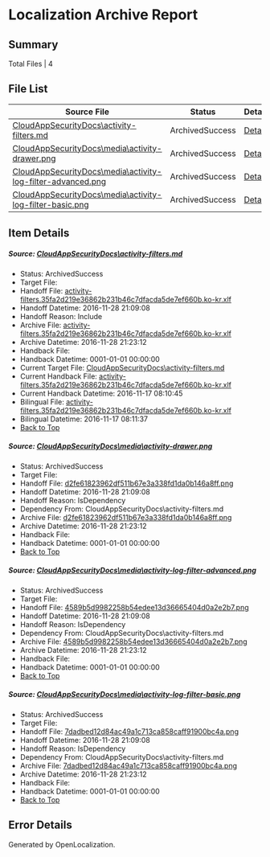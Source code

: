 # <a name='report-top'></a> Localization Archive Report

## Summary
 Total Files | 4

## File List
 Source File | Status | Details 
 ----------- | ------ | ------- 
 [CloudAppSecurityDocs\activity-filters.md](https://github.com/Microsoft/CloudAppSecurityDocs-pr/blob/52f2245779568abbf41d47c4b45cdcced302529b/CloudAppSecurityDocs/activity-filters.md) | ArchivedSuccess | [Details](#40fd28f568aa9af32f9e2399435f48372ea624134)
 [CloudAppSecurityDocs\media\activity-drawer.png](https://github.com/Microsoft/CloudAppSecurityDocs-pr/blob/97f270813beae64bf0572ac9e806290e4c2fcd22/CloudAppSecurityDocs/media/activity-drawer.png) | ArchivedSuccess | [Details](#d2fe61823962df511b67e3a338fd1da0b146a8ff38)
 [CloudAppSecurityDocs\media\activity-log-filter-advanced.png](https://github.com/Microsoft/CloudAppSecurityDocs-pr/blob/400741713d40422a3b1c7680663a572d18e9c692/CloudAppSecurityDocs/media/activity-log-filter-advanced.png) | ArchivedSuccess | [Details](#4589b5d9982258b54edee13d36665404d0a2e2b739)
 [CloudAppSecurityDocs\media\activity-log-filter-basic.png](https://github.com/Microsoft/CloudAppSecurityDocs-pr/blob/400741713d40422a3b1c7680663a572d18e9c692/CloudAppSecurityDocs/media/activity-log-filter-basic.png) | ArchivedSuccess | [Details](#7dadbed12d84ac49a1c713ca858caff91900bc4a40)

## Item Details
##### <a name='40fd28f568aa9af32f9e2399435f48372ea624134'></a> Source: [CloudAppSecurityDocs\activity-filters.md](https://github.com/Microsoft/CloudAppSecurityDocs-pr/blob/52f2245779568abbf41d47c4b45cdcced302529b/CloudAppSecurityDocs/activity-filters.md)
* Status: ArchivedSuccess
* Target File: 
* Handoff File: [activity-filters.35fa2d219e36862b231b46c7dfacda5de7ef660b.ko-kr.xlf](https://github.com/Microsoft/CloudAppSecurityDocs-pr.handoff/blob/878b600f6cb3d426b34b48c4f9c73bc45834c38e/ol-handoff/Microsoft/CloudAppSecurityDocs-pr.ko-kr/live/activity-filters.35fa2d219e36862b231b46c7dfacda5de7ef660b.ko-kr.xlf)
* Handoff Datetime: 2016-11-28 21:09:08
* Handoff Reason: Include
* Archive File: [activity-filters.35fa2d219e36862b231b46c7dfacda5de7ef660b.ko-kr.xlf](https://github.com/Microsoft/CloudAppSecurityDocs-pr.handoff/blob/39ffe19182db44548c775ac48b98a3db96f9cc63/ol-archive/Microsoft/CloudAppSecurityDocs-pr.ko-kr/live/activity-filters.35fa2d219e36862b231b46c7dfacda5de7ef660b.ko-kr.xlf)
* Archive Datetime: 2016-11-28 21:23:12
* Handback File: 
* Handback Datetime: 0001-01-01 00:00:00
* Current Target File: [CloudAppSecurityDocs\activity-filters.md](https://github.com/Microsoft/CloudAppSecurityDocs-pr.ko-kr/blob/755bf117d68cdeb996240e882e64b21e8a49df54/CloudAppSecurityDocs/activity-filters.md)
* Current Handback File: [activity-filters.35fa2d219e36862b231b46c7dfacda5de7ef660b.ko-kr.xlf](https://github.com/Microsoft/CloudAppSecurityDocs-pr.handback/blob/f77a5410c9825fc4883c84aa90d20d9f73009bf3/ol-handback/Microsoft/CloudAppSecurityDocs-pr.ko-kr/live/ht/activity-filters.35fa2d219e36862b231b46c7dfacda5de7ef660b.ko-kr.xlf)
* Current Handback Datetime: 2016-11-17 08:10:45
* Bilingual File: [activity-filters.35fa2d219e36862b231b46c7dfacda5de7ef660b.ko-kr.xlf](https://github.com/Microsoft/CloudAppSecurityDocs-pr.handback/blob/f77a5410c9825fc4883c84aa90d20d9f73009bf3/ol-handback/Microsoft/CloudAppSecurityDocs-pr.ko-kr/live/ht/activity-filters.35fa2d219e36862b231b46c7dfacda5de7ef660b.ko-kr.xlf)
* Bilingual Datetime: 2016-11-17 08:11:37
* [Back to Top](#report-top)

##### <a name='d2fe61823962df511b67e3a338fd1da0b146a8ff38'></a> Source: [CloudAppSecurityDocs\media\activity-drawer.png](https://github.com/Microsoft/CloudAppSecurityDocs-pr/blob/97f270813beae64bf0572ac9e806290e4c2fcd22/CloudAppSecurityDocs/media/activity-drawer.png)
* Status: ArchivedSuccess
* Target File: 
* Handoff File: [d2fe61823962df511b67e3a338fd1da0b146a8ff.png](https://github.com/Microsoft/CloudAppSecurityDocs-pr.handoff/blob/878b600f6cb3d426b34b48c4f9c73bc45834c38e/ol-handoff/Microsoft/CloudAppSecurityDocs-pr.ko-kr/live/d2fe61823962df511b67e3a338fd1da0b146a8ff.png)
* Handoff Datetime: 2016-11-28 21:09:08
* Handoff Reason: IsDependency
* Dependency From: CloudAppSecurityDocs\activity-filters.md
* Archive File: [d2fe61823962df511b67e3a338fd1da0b146a8ff.png](https://github.com/Microsoft/CloudAppSecurityDocs-pr.handoff/blob/39ffe19182db44548c775ac48b98a3db96f9cc63/ol-archive/Microsoft/CloudAppSecurityDocs-pr.ko-kr/live/d2fe61823962df511b67e3a338fd1da0b146a8ff.png)
* Archive Datetime: 2016-11-28 21:23:12
* Handback File: 
* Handback Datetime: 0001-01-01 00:00:00
* [Back to Top](#report-top)

##### <a name='4589b5d9982258b54edee13d36665404d0a2e2b739'></a> Source: [CloudAppSecurityDocs\media\activity-log-filter-advanced.png](https://github.com/Microsoft/CloudAppSecurityDocs-pr/blob/400741713d40422a3b1c7680663a572d18e9c692/CloudAppSecurityDocs/media/activity-log-filter-advanced.png)
* Status: ArchivedSuccess
* Target File: 
* Handoff File: [4589b5d9982258b54edee13d36665404d0a2e2b7.png](https://github.com/Microsoft/CloudAppSecurityDocs-pr.handoff/blob/878b600f6cb3d426b34b48c4f9c73bc45834c38e/ol-handoff/Microsoft/CloudAppSecurityDocs-pr.ko-kr/live/4589b5d9982258b54edee13d36665404d0a2e2b7.png)
* Handoff Datetime: 2016-11-28 21:09:08
* Handoff Reason: IsDependency
* Dependency From: CloudAppSecurityDocs\activity-filters.md
* Archive File: [4589b5d9982258b54edee13d36665404d0a2e2b7.png](https://github.com/Microsoft/CloudAppSecurityDocs-pr.handoff/blob/39ffe19182db44548c775ac48b98a3db96f9cc63/ol-archive/Microsoft/CloudAppSecurityDocs-pr.ko-kr/live/4589b5d9982258b54edee13d36665404d0a2e2b7.png)
* Archive Datetime: 2016-11-28 21:23:12
* Handback File: 
* Handback Datetime: 0001-01-01 00:00:00
* [Back to Top](#report-top)

##### <a name='7dadbed12d84ac49a1c713ca858caff91900bc4a40'></a> Source: [CloudAppSecurityDocs\media\activity-log-filter-basic.png](https://github.com/Microsoft/CloudAppSecurityDocs-pr/blob/400741713d40422a3b1c7680663a572d18e9c692/CloudAppSecurityDocs/media/activity-log-filter-basic.png)
* Status: ArchivedSuccess
* Target File: 
* Handoff File: [7dadbed12d84ac49a1c713ca858caff91900bc4a.png](https://github.com/Microsoft/CloudAppSecurityDocs-pr.handoff/blob/878b600f6cb3d426b34b48c4f9c73bc45834c38e/ol-handoff/Microsoft/CloudAppSecurityDocs-pr.ko-kr/live/7dadbed12d84ac49a1c713ca858caff91900bc4a.png)
* Handoff Datetime: 2016-11-28 21:09:08
* Handoff Reason: IsDependency
* Dependency From: CloudAppSecurityDocs\activity-filters.md
* Archive File: [7dadbed12d84ac49a1c713ca858caff91900bc4a.png](https://github.com/Microsoft/CloudAppSecurityDocs-pr.handoff/blob/39ffe19182db44548c775ac48b98a3db96f9cc63/ol-archive/Microsoft/CloudAppSecurityDocs-pr.ko-kr/live/7dadbed12d84ac49a1c713ca858caff91900bc4a.png)
* Archive Datetime: 2016-11-28 21:23:12
* Handback File: 
* Handback Datetime: 0001-01-01 00:00:00
* [Back to Top](#report-top)


## Error Details

Generated by OpenLocalization.
